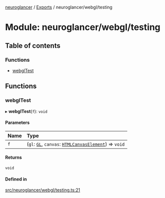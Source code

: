 [neuroglancer](../README.md) / [Exports](../modules.md) / neuroglancer/webgl/testing

# Module: neuroglancer/webgl/testing

## Table of contents

### Functions

- [webglTest](neuroglancer_webgl_testing.md#webgltest)

## Functions

### webglTest

▸ **webglTest**(`f`): `void`

#### Parameters

| Name | Type |
| :------ | :------ |
| `f` | (`gl`: [`GL`](../interfaces/neuroglancer_webgl_context.GL.md), `canvas`: [`HTMLCanvasElement`](main_module._internal_.md#htmlcanvaselement)) => `void` |

#### Returns

`void`

#### Defined in

[src/neuroglancer/webgl/testing.ts:21](https://github.com/ActiveBrainAtlas2/neuroglancer/blob/91617476/src/neuroglancer/webgl/testing.ts#L21)
